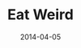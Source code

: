 ---
layout: message
category: message
series: "How to Change the World"
title: "Eat Weird"
date: 2014-04-05
audio-description: "Brian Tome talks about investments that can change the world."
audio: "http://www.crossroads.net/players/media/hq/htctw_03.mp3"
audio-title: "Eat Weird"
audio-duration: ":"
program-description: "Program WK3 - How to Change the World"
program: "http://www.crossroads.net/players/media/hq/04_05-06_14Program_LO.pdf"
program-title: "Eat Weird"
video-description: "Brian Tome talks about investments that can change the world."
video-title: "Eat Weird"
video: "https://s3.amazonaws.com/crossroadsvideomessages/htctw_03.mp4"
video-poster: "https://www.crossroads.net/uploadedfiles/htctw_03_still.jpg"
---
